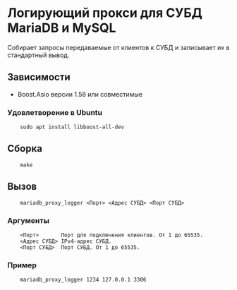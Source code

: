 # Логирующий прокси для СУБД MariaDB и MySQL

Собирает запросы передаваемые от клиентов к СУБД и записывает их в стандартный вывод.

## Зависимости

* Boost.Asio версии 1.58 или совместимые

### Удовлетворение в Ubuntu

```
    sudo apt install libboost-all-dev
```

## Сборка
```
    make
```

## Вызов
```
    mariadb_proxy_logger <Порт> <Адрес СУБД> <Порт СУБД>
```

### Аргументы

```
    <Порт>       Порт для подключения клиентов. От 1 до 65535.
    <Адрес СУБД> IPv4-адрес СУБД.
    <Порт СУБД>  Порт СУБД. От 1 до 65535.
```


### Пример
```
    mariadb_proxy_logger 1234 127.0.0.1 3306
```
